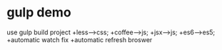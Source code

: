 # gulp demo
use gulp build project 
+less-->css;
+coffee-->js;
+jsx-->js;
+es6-->es5;
+automatic watch fix
+automatic refresh broswer
